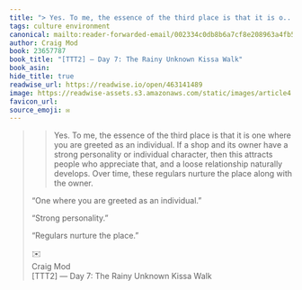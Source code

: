 ```yaml
---
title: "> Yes. To me, the essence of the third place is that it is o..."
tags: culture environment
canonical: mailto:reader-forwarded-email/002334c0db8b6a7cf8e208963a4fb545
author: Craig Mod
book: 23657787
book_title: "[TTT2] — Day 7: The Rainy Unknown Kissa Walk"
book_asin: 
hide_title: true
readwise_url: https://readwise.io/open/463141489
image: https://readwise-assets.s3.amazonaws.com/static/images/article4.6bc1851654a0.png
favicon_url: 
source_emoji: ✉️
---
```


> > Yes. To me, the essence of the third place is that it is one where you are greeted as an individual. If a shop and its owner have a strong personality or individual character, then this attracts people who appreciate that, and a loose relationship naturally develops. Over time, these regulars nurture the place along with the owner.
> 
> “One where you are greeted as an individual.”
> 
> “Strong personality.”
> 
> “Regulars nurture the place.”
> <div class="quoteback-footer"><div class="quoteback-avatar"><span class="mini-emoji"> ✉️</span></div><div class="quoteback-metadata"><div class="metadata-inner"><span style="display:none">FROM:</span><div aria-label="Craig Mod" class="quoteback-author"> Craig Mod</div><div aria-label="[TTT2] — Day 7: The Rainy Unknown Kissa Walk" class="quoteback-title"> [TTT2] — Day 7: The Rainy Unknown Kissa Walk</div></div></div></div>